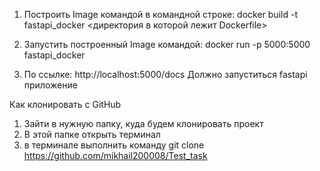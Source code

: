 1) Построить Image командой в командной строке:
docker build -t fastapi_docker  <директория в которой лежит Dockerfile>

2) Запустить построенный Image командой:
docker run -p 5000:5000 fastapi_docker 

3) По ссылке: http://localhost:5000/docs
Должно запуститься fastapi приложение


Как клонировать с GitHub
1) Зайти в нужную папку, куда будем клонировать проект
2) В этой папке открыть терминал
3) в терминале выполнить команду git clone https://github.com/mikhail200008/Test_task